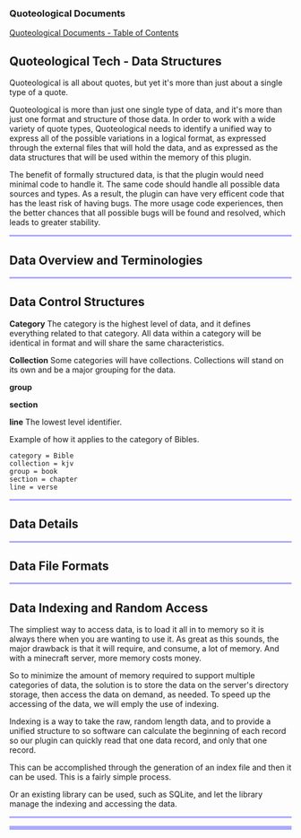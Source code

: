
### Quoteological Documents
[Quoteological Documents - Table of Contents](index.md)

## Quoteological Tech - Data Structures


Quoteological is all about quotes, but yet it's more than just about a single type of a quote.

Quoteological is more than just one single type of data, and it's more than just one format and structure of those data.  In order to work with a wide variety of quote types, Quoteological needs to identify a unified way to express all of the possible variations in a logical format, as expressed through the external files that will hold the data, and as expressed as the data structures that will be used within the memory of this plugin.  

The benefit of formally structured data, is that the plugin would need minimal code to handle it.  The same code should handle all possible data sources and types.  As a result, the plugin can have very efficent code that has the least risk of having bugs.  The more usage code experiences, then the better chances that all possible bugs will be found and resolved, which leads to greater stability.


<hr style="height:3px; border:none; color:#aaf; background-color:#aaf;">


## Data Overview and Terminologies



<hr style="height:3px; border:none; color:#aaf; background-color:#aaf;">


## Data Control Structures

**Category** The category is the highest level of data, and it defines everything related to that category.  All data within a category will be identical in format and will share the same characteristics.  

**Collection** Some categories will have collections.  Collections will stand on its own and be a major grouping for the data. 

**group**

**section**

**line** The lowest level identifier.


Example of how it applies to the category of Bibles.

```
category = Bible
collection = kjv
group = book
section = chapter
line = verse
```

<hr style="height:3px; border:none; color:#aaf; background-color:#aaf;">


## Data Details


<hr style="height:3px; border:none; color:#aaf; background-color:#aaf;">


## Data File Formats


<hr style="height:3px; border:none; color:#aaf; background-color:#aaf;">


## Data Indexing and Random Access

The simpliest way to access data, is to load it all in to memory so it is always there when you are wanting to use it. As great as this sounds, the major drawback is that it will require, and consume, a lot of memory.  And with a minecraft server, more memory costs money. 

So to minimize the amount of memory required to support multiple categories of data, the solution is to store the data on the server's directory storage, then access the data on demand, as needed.  To speed up the accessing of the data, we will emply the use of indexing.

Indexing is a way to take the raw, random length data, and to provide a unified structure to so software can calculate the beginning of each record so our plugin can quickly read that one data record, and only that one record.

This can be accomplished through the generation of an index file and then it can be used.  This is a fairly simple process.

Or an existing library can be used, such as SQLite, and let the library manage the indexing and accessing the data.


<hr style="height:3px; border:none; color:#aaf; background-color:#aaf;">



<hr style="height:7px; border:none; color:#aaf; background-color:#aaf;">


